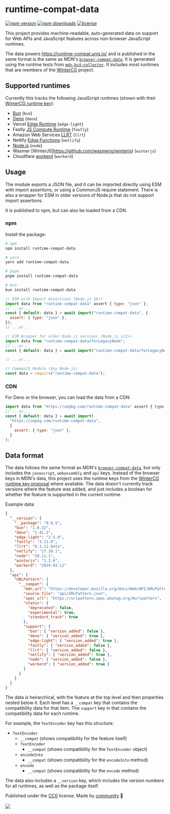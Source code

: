 # runtime-compat-data

<!-- automd:badges color=yellow license -->

[![npm version](https://flat.badgen.net/npm/v/runtime-compat-data?color=yellow)](https://npmjs.com/package/runtime-compat-data)
[![npm downloads](https://flat.badgen.net/npm/dm/runtime-compat-data?color=yellow)](https://npmjs.com/package/runtime-compat-data)
[![license](https://flat.badgen.net/github/license/unjs/runtime-compat?color=yellow)](https://github.com/unjs/runtime-compat/blob/main/LICENSE)

<!-- /automd -->
<!-- [![bundle][bundle-src]][bundle-href] -->
<!-- [![Codecov][codecov-src]][codecov-href] -->

This project provides machine-readable, auto-generated data on support for Web APIs and JavaScript features across non-browser JavaScript runtimes.

The data powers https://runtime-compat.unjs.io/ and is published in the same format is the same as MDN's [`browser-compat-data`](https://github.com/mdn/browser-compat-data/). It is generated using the runtime tests from [`mdn-bcd-collector`](https://github.com/openwebdocs/mdn-bcd-collector/). It includes most runtimes that are members of the [WinterCG](https://wintercg.org/) project.

## Supported runtimes

Currently this tracks the following JavaScript runtimes (shown with their [WinterCG runtime key](https://runtime-keys.proposal.wintercg.org/)):

- [Bun](https://bun.sh/) (`bun`)
- [Deno](https://deno.land/) (`deno`)
- Vercel [Edge Runtime](https://edge-runtime.vercel.app/) (`edge-light`)
- Fastly [JS Compute Runtime](https://github.com/fastly/js-compute-runtime) (`fastly`)
- Amazon Web Services [LLRT](https://github.com/awslabs/llrt) (`llrt`)
- Netlify [Edge Functions](https://docs.netlify.com/edge-functions/overview/) (`netlify`)
- [Node.js](https://nodejs.org/) (`node`)
- Wasmer [WinterJS]https://github.com/wasmerio/winterjs) (`winterjs`)
- Cloudflare [workerd](https://github.com/cloudflare/workerd) (`workerd`)

## Usage

The module exports a JSON file, and it can be imported directly using ESM with import assertions, or using a CommonJS require statement. There is also a wrapper for ESM in older versions of Node.js that do not support import assertions.

It is published to npm, but can also be loaded from a CDN.

### npm

Install the package:

```sh
# npm
npm install runtime-compat-data

# yarn
yarn add runtime-compat-data

# pnpm
pnpm install runtime-compat-data

# bun
bun install runtime-compat-data
```

```js
// ESM with Import Assertions (Node.js 16+)
import data from "runtime-compat-data" assert { type: "json" };
// ...or...
const { default: data } = await import("runtime-compat-data", {
  assert: { type: "json" },
});
// ...or...

// ESM Wrapper for older Node.js versions (Node.js v12+)
import data from "runtime-compat-data/forLegacyNode";
// ...or...
const { default: data } = await import("runtime-compat-data/forLegacyNode");

// ...or...

// CommonJS Module (Any Node.js)
const data = require("runtime-compat-data");
```

### CDN

For Deno or the browser, you can load the data from a CDN:

```js
import data from "https://unpkg.com/runtime-compat-data" assert { type: "json" };
// ...or...
const { default: data } = await import(
  "https://unpkg.com/runtime-compat-data",
  {
    assert: { type: "json" },
  }
);
```

## Data format

The data follows the same format as MDN's [`browser-compat-data`](https://github.com/mdn/browser-compat-data), but only includes the `javascript`, `webassembly` and `api` keys. Instead of the browser keys in MDN's data, this project uses the runtime keys from the [WinterCG runtime key proposal](https://runtime-keys.proposal.wintercg.org/) where available. The data doesn't currently track versions where the feature was added, and just includes a boolean for whether the feature is supported in the current runtime.

Example data:

```json
{
  "__version": {
    "__package": "0.0.5",
    "bun": "1.0.32",
    "deno": "1.41.2",
    "edge-light": "2.5.9",
    "fastly": "3.11.0",
    "llrt": "0.1.11-beta",
    "netlify": "17.20.1",
    "node": "20.11.1",
    "winterjs": "1.2.0",
    "workerd": "2024-03-12"
  },
  "api": {
    "URLPattern": {
      "__compat": {
        "mdn_url": "https://developer.mozilla.org/docs/Web/API/URLPattern",
        "source_file": "api/URLPattern.json",
        "spec_url": "https://urlpattern.spec.whatwg.org/#urlpattern",
        "status": {
          "deprecated": false,
          "experimental": true,
          "standard_track": true
        },
        "support": {
          "bun": { "version_added": false },
          "deno": { "version_added": true },
          "edge-light": { "version_added": true },
          "fastly": { "version_added": false },
          "llrt": { "version_added": false },
          "netlify": { "version_added": true },
          "node": { "version_added": false },
          "workerd": { "version_added": true }
        }
      }
    }
  }
}
```

The data is heirarchical, with the feature at the top level and then properties nested below it. Each level has a `__compat` key that contains the compatibility data for that item. The `support` key in that contains the compatibility data for each runtime.

For example, the `TextEncoder` key has this structure:

- `TextEncoder`
  - `__compat` (shows compatibility for the feature itself)
  - `TextEncoder`
    - `__compat` (shows compatibility for the `TextEncoder` object)
  - `encodeInto`
    - `__compat` (shows compatibility for the `encodeInto` method)
  - `encode`
    - `__compat` (shows compatibility for the `encode` method)

The data also includes a `__version` key, which includes the version numbers for all runtimes, as well as the package itself.

<!-- automd:contributors license=CC0 -->

Published under the [CC0](https://github.com/unjs/runtime-compat/blob/main/LICENSE) license.
Made by [community](https://github.com/unjs/runtime-compat/graphs/contributors) 💛
<br><br>
<a href="https://github.com/unjs/runtime-compat/graphs/contributors">
<img src="https://contrib.rocks/image?repo=unjs/runtime-compat" />
</a>

<!-- /automd -->
